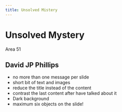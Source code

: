```yaml
---
title: Unsolved Mistery
---
```


# Unsolved Mystery

Area 51
[](https://i.imgur.com/ffGMcLZ.jpg)

## David JP Phillips
- no more than one message per slide
- short bit of text and images
- reduce the title instead of the content
- contrast the last content after have talked about it
- Dark background
- maximum six objects on the slide!


